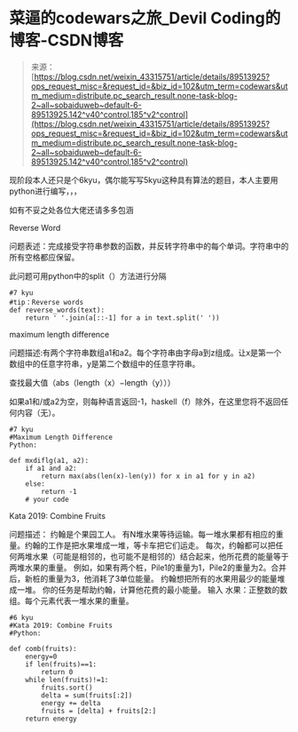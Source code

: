 <!--yml
category: codewars
date: 2022-08-13 11:33:45
-->

# 菜逼的codewars之旅_Devil Coding的博客-CSDN博客

> 来源：[https://blog.csdn.net/weixin_43315751/article/details/89513925?ops_request_misc=&request_id=&biz_id=102&utm_term=codewars&utm_medium=distribute.pc_search_result.none-task-blog-2~all~sobaiduweb~default-6-89513925.142^v40^control,185^v2^control](https://blog.csdn.net/weixin_43315751/article/details/89513925?ops_request_misc=&request_id=&biz_id=102&utm_term=codewars&utm_medium=distribute.pc_search_result.none-task-blog-2~all~sobaiduweb~default-6-89513925.142^v40^control,185^v2^control)

现阶段本人还只是个6kyu，偶尔能写写5kyu这种具有算法的题目，本人主要用python进行编写，，，

如有不妥之处各位大佬还请多多包涵

Reverse Word

问题表述：完成接受字符串参数的函数，并反转字符串中的每个单词。字符串中的所有空格都应保留。

此问题可用python中的split（）方法进行分隔

```
#7 kyu
#tip：Reverse words
def reverse_words(text):
    return ' '.join(a[::-1] for a in text.split(' '))
```

maximum length difference

问题描述:有两个字符串数组a1和a2。每个字符串由字母a到z组成。让x是第一个数组中的任意字符串，y是第二个数组中的任意字符串。

查找最大值（abs（length（x）−length（y）））

如果a1和/或a2为空，则每种语言返回-1，haskell（f）除外，在这里您将不返回任何内容（无）。

```
#7 kyu
#Maximum Length Difference
Python:

def mxdiflg(a1, a2):
    if a1 and a2:
        return max(abs(len(x)-len(y)) for x in a1 for y in a2)
    else:
        return -1
    # your code
```

Kata 2019: Combine Fruits 

问题描述：
约翰是个果园工人。
有N堆水果等待运输。每一堆水果都有相应的重量。约翰的工作是把水果堆成一堆，等卡车把它们运走。
每次，约翰都可以把任何两堆水果（可能是相邻的，也可能不是相邻的）结合起来，他所花费的能量等于两堆水果的重量。
例如，如果有两个桩，Pile1的重量为1，Pile2的重量为2。合并后，新桩的重量为3，他消耗了3单位能量。
约翰想把所有的水果用最少的能量堆成一堆。
你的任务是帮助约翰，计算他花费的最小能量。
输入
水果：正整数的数组。每个元素代表一堆水果的重量。

```
#6 kyu
#Kata 2019: Combine Fruits
#Python:

def comb(fruits):    
    energy=0
    if len(fruits)==1:
        return 0
    while len(fruits)!=1:
        fruits.sort()
        delta = sum(fruits[:2])
        energy += delta
        fruits = [delta] + fruits[2:]
    return energy 
```